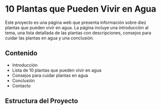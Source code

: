 # 10 Plantas que Pueden Vivir en Agua

Este proyecto es una página web que presenta información sobre diez plantas que pueden vivir en agua. La página incluye una introducción al tema, una lista detallada de las plantas con descripciones, consejos para cuidar las plantas en agua y una conclusión.

## Contenido

- Introducción
- Lista de 10 plantas que pueden vivir en agua
- Consejos para cuidar plantas en agua
- Conclusión
- Contacto

## Estructura del Proyecto

